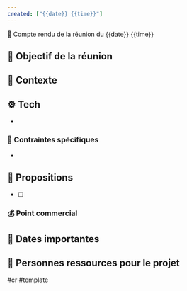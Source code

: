 ```yaml
---
created: ["{{date}} {{time}}"]
---
```


📍 Compte rendu de la réunion du {{date}} {{time}}

## 🎯 Objectif de la réunion



## 🔎 Contexte 



## ⚙️ Tech

 - 


### 🚨 Contraintes spécifiques
 
 - 



## 🧪 Propositions

 - [ ] 


### 💰 Point commercial




## 📆 Dates importantes



## 🦄 Personnes ressources pour le projet
 


#cr #template